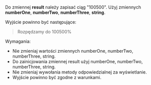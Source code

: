 Do zmiennej **result** należy zapisać ciąg "100500".
Użyj zmiennych **numberOne**, **numberTwo**, **numberThree**, **string**.

Wyjście powinno być następujące:
>Rozpędzamy do 100500%

Wymagania:
- Nie zmieniaj wartości zmiennych numberOne, numberTwo, numberThree, string.
- Do zainicjowania zmiennej result użyj numberOne, numberTwo, numberThree, string.
- Nie zmieniaj wywołania metody odpowiedzialnej za wyświetlanie.
- Wyjście powinno być zgodne z warunkami.